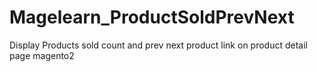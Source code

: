 # Magelearn_ProductSoldPrevNext
Display Products sold count and prev next product link on product detail page magento2
